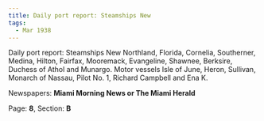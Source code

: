 ```yaml
---  
title: Daily port report: Steamships New  
tags:  
  - Mar 1938  
---  
```

  
Daily port report: Steamships New Northland, Florida, Cornelia, Southerner, Medina, Hilton, Fairfax, Mooremack, Evangeline, Shawnee, Berksire, Duchess of Athol and Munargo. Motor vessels Isle of June, Heron, Sullivan, Monarch of Nassau, Pilot No. 1, Richard Campbell and Ena K.  
  
Newspapers: **Miami Morning News or The Miami Herald**  
  
Page: **8**, Section: **B** 
